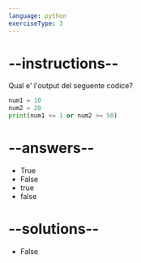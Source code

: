 ```yaml
---
language: python
exerciseType: 3
---
```


# --instructions--

Qual e' l'output del seguente codice?
```python
num1 = 10
num2 = 20
print(num1 <= 1 or num2 >= 50)
```

# --answers--

- True
- False
- true
- false

# --solutions--

- False
